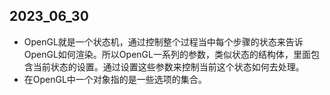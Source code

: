 ## 2023_06_30
* OpenGL就是一个状态机，通过控制整个过程当中每个步骤的状态来告诉OpenGL如何渲染。所以OpenGL一系列的参数，类似状态的结构体，里面包含当前状态的设置。通过设置这些参数来控制当前这个状态如何去处理。
* 在OpenGL中一个对象指的是一些选项的集合。